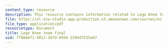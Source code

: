 ```yaml
---
content_type: resource
description: This resource contains information related to Lego Knee team final.
file: https://ol-ocw-studio-app-production.s3.amazonaws.com/courses/ec-722-special-topics-at-edgerton-center-developing-world-prosthetics-spring-2010/7f08ebf19812267d69342294d7535ab7_MITEC_722S10_legoknee_fnal.pdf
file_type: application/pdf
resourcetype: Document
title: Lego Knee team final
uid: 7f08ebf1-9812-267d-6934-2294d7535ab7
---
```

